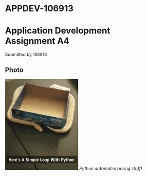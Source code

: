 # APPDEV-106913

# Application Development Assignment A4

Submitted by 106913

## Photo

![python loop](loops-in-python.gif 'source: https://media1.tenor.com/m/24epXdLCfYkAAAAd/loops-in-python.gif')
*Python automates boring stuff!*
